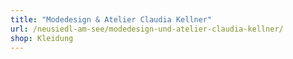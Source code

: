 ```yaml
---
title: "Modedesign & Atelier Claudia Kellner"
url: /neusiedl-am-see/modedesign-und-atelier-claudia-kellner/
shop: Kleidung
---
```

